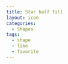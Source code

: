 ```yaml
---
title: Star half fill
layout: icon
categories:
  - Shapes
tags:
  - shape
  - like
  - favorite
---
```

